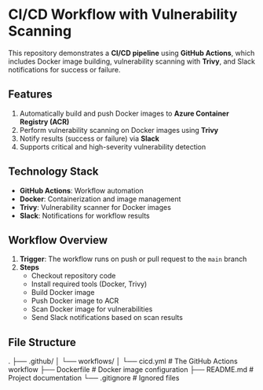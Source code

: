 # CI/CD Workflow with Vulnerability Scanning

This repository demonstrates a **CI/CD pipeline** using **GitHub Actions**, which includes Docker image building, vulnerability scanning with **Trivy**, and Slack notifications for success or failure.

## Features
1. Automatically build and push Docker images to **Azure Container Registry (ACR)**
2. Perform vulnerability scanning on Docker images using **Trivy**
3. Notify results (success or failure) via **Slack**
4. Supports critical and high-severity vulnerability detection

## Technology Stack
- **GitHub Actions**: Workflow automation
- **Docker**: Containerization and image management
- **Trivy**: Vulnerability scanner for Docker images
- **Slack**: Notifications for workflow results

## Workflow Overview
1. **Trigger**: The workflow runs on push or pull request to the `main` branch
2. **Steps**
   - Checkout repository code
   - Install required tools (Docker, Trivy)
   - Build Docker image
   - Push Docker image to ACR
   - Scan Docker image for vulnerabilities
   - Send Slack notifications based on scan results


## File Structure
.
├── .github/
│   └── workflows/
│       └── cicd.yml    # The GitHub Actions workflow
├── Dockerfile          # Docker image configuration
├── README.md           # Project documentation
└── .gitignore          # Ignored files
